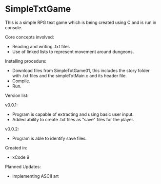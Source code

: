 # SimpleTxtGame
This is a simple RPG text game which is being created using C and is run in console.

Core concepts involved:
  - Reading and writing .txt files
  - Use of linked lists to represent movement around dungeons.

Installing procedure:
  - Download files from SimpleTxtGame01, this includes the story folder with .txt files and the simpleTxtMain.c and its header file.
  - Compile.
  - Run.

Version list:

v0.0.1:
  - Program is capable of extracting and using basic user input.
  - Added ability to create .txt files as "save" files for the player.

v0.0.2:
  - Program is able to identify save files.

Created in:
  - xCode 9

Planned Updates:
  - Implementing ASCII art
